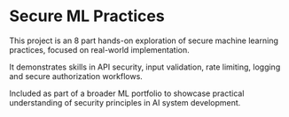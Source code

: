 # Secure ML Practices

This project is an 8 part hands-on exploration of secure machine learning practices, focused on real-world implementation.

It demonstrates skills in API security, input validation, rate limiting, logging and secure authorization workflows.

Included as part of a broader ML portfolio to showcase practical understanding of security principles in AI system development.
